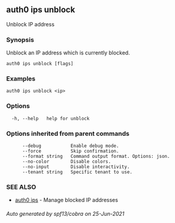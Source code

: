 ## auth0 ips unblock

Unblock IP address

### Synopsis

Unblock an IP address which is currently blocked.

```
auth0 ips unblock [flags]
```

### Examples

```
auth0 ips unblock <ip>
```

### Options

```
  -h, --help   help for unblock
```

### Options inherited from parent commands

```
      --debug           Enable debug mode.
      --force           Skip confirmation.
      --format string   Command output format. Options: json.
      --no-color        Disable colors.
      --no-input        Disable interactivity.
      --tenant string   Specific tenant to use.
```

### SEE ALSO

* [auth0 ips](auth0_ips.md)	 - Manage blocked IP addresses

###### Auto generated by spf13/cobra on 25-Jun-2021
